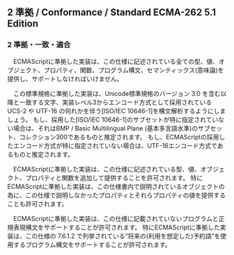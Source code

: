 2 準拠 / Conformance / Standard ECMA-262 5.1 Edition
----------------------------------------------------

### 2 準拠・一致・適合

　ECMAScriptに準拠した実装は、この仕様に記述されている全ての型、値、オブジェクト、プロパティ、関数、プログラム構文、セマンティックス(意味論)を提供し、サポートしなければいけません。

　この標準規格に準拠した実装は、Unicode標準規格のバージョン 3.0 を含む以降と一致する文字、実装レベル3からエンコード方式として採用されている UCS-2 や UTF-16 の何れかを伴う[ISO/IEC 10646-1]を構文解析するようにしましょう。 もし、採用した[ISO/IEC 10646-1]のサブセットが特に指定されていない場合は、それはBMP / Basic Multilingual Plane (基本多言語水準)のサブセット、コレクション300であるものと推定されます。 もし、ECMAScriptの採用したエンコード方式が特に指定されていない場合は、UTF-16エンコード方式であるものと推定されます。

　ECMAScriptに準拠した実装は、この仕様に記述されている型、値、オブジェクト、プロパティと関数を追加して提供することを許可されます。 特にECMAScriptに準拠した実装は、この仕様書内で説明されているオブジェクトの為に、この仕様で説明しなかったプロパティとそれらプロパティの値を提供することも許可されます。

　ECMAScriptに準拠した実装は、この仕様に記載されていないプログラムと正規表現構文をサポートすることが許可されます。 特にECMAScriptに準拠した実装は、この仕様の 7.6.1.2 で列挙されている“将来の(利用を想定した)予約語”を使用するプログラム構文をサポートすることが許可されます。
